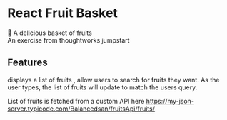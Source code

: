 # React Fruit Basket

🧺 A delicious basket of fruits<br>
An exercise from thoughtworks jumpstart <br>


## Features 

displays a list of fruits , allow users to search for fruits they want. As the user types, the list of fruits will update to match the users query. <br>

List of fruits is fetched from a custom API here https://my-json-server.typicode.com/Balancedsan/fruitsApi/fruits/ <br>

